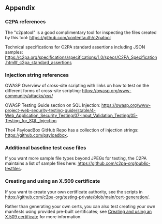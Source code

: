## Appendix

### C2PA references

The "c2patool" is a good complimentary tool for inspecting the files created by this tool: <https://github.com/contentauth/c2patool>

Technical specifications for C2PA standard assertions including JSON samples: <https://c2pa.org/specifications/specifications/1.0/specs/C2PA_Specification.html#_c2pa_standard_assertions>

### Injection string references

OWASP Overview of cross-site scripting with links on how to test on the different forms of cross-site scripting: <https://owasp.org/www-community/attacks/xss/>

OWASP Testing Guide section on SQL Injection: <https://owasp.org/www-project-web-security-testing-guide/stable/4-Web_Application_Security_Testing/07-Input_Validation_Testing/05-Testing_for_SQL_Injection>

The4 PayloadBox GitHub Repo has a collection of injection strings: <https://github.com/payloadbox>.

### Additional baseline test case files

If you want more sample file types beyond JPEGs for testing, the C2PA maintains a list of sample files here: <https://github.com/c2pa-org/public-testfiles>.

### Creating and using an X.509 certificate

If you want to create your own certificate authority, see the scripts in <https://github.com/c2pa-org/testing-private/blob/main/cert-generation/>.

Rather than generating your own certs, you can also test creating your own manifests using provided pre-built certificates; see [Creating and using an X.509 certificate](https://opensource.contentauthenticity.org/docs/c2patool/x_509) for more information.